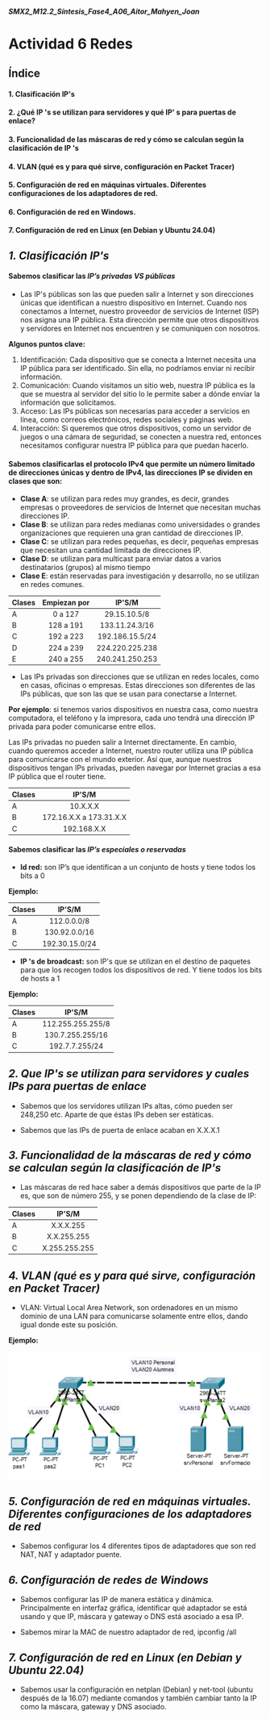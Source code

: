 ##### SMX2_M12.2_Síntesis_Fase4_A06_Aitor_Mahyen_Joan

# Actividad 6 Redes 

## Índice

#### 1. Clasificación IP's
#### 2. ¿Qué IP 's se utilizan para servidores y qué IP' s para puertas de enlace?
#### 3. Funcionalidad de las máscaras de red y cómo se calculan según la clasificación de IP 's
#### 4. VLAN (qué es y para qué sirve, configuración en Packet Tracer)
#### 5. Configuración de red en máquinas virtuales. Diferentes configuraciones de los adaptadores de red.
#### 6. Configuración de red en Windows.
#### 7. Configuración de red en Linux (en Debian y Ubuntu 24.04)



## *1. Clasificación IP's*

#### Sabemos clasificar las *IP’s privadas VS públicas* 


- Las IP's públicas son las que pueden salir a Internet y son direcciones únicas que identifican a nuestro dispositivo en Internet. Cuando nos conectamos a Internet, nuestro proveedor de servicios de Internet (ISP) nos asigna una IP pública. Esta dirección permite que otros dispositivos y servidores en Internet nos encuentren y se comuniquen con nosotros. 

**Algunos puntos clave:**

1. Identificación: Cada dispositivo que se conecta a Internet necesita una IP pública para ser identificado. Sin ella, no podríamos enviar ni recibir información. 
2. Comunicación: Cuando visitamos un sitio web, nuestra IP pública es la que se muestra al servidor del sitio lo le permite saber a dónde enviar la información que solicitamos.
3. Acceso: Las IPs públicas son necesarias para acceder a servicios en línea, como correos electrónicos, redes sociales y páginas web.
4. Interacción: Si queremos que otros dispositivos, como un servidor de juegos o una cámara de seguridad, se conecten a nuestra red, entonces necesitamos configurar nuestra IP pública para que puedan hacerlo.

#### Sabemos clasificarlas el protocolo IPv4 que permite un número limitado de direcciones únicas y dentro de IPv4, las direcciones IP se dividen en clases que son:

- **Clase A**: se utilizan para redes muy grandes, es decir, grandes empresas o proveedores de servicios de Internet que necesitan muchas direcciones IP.
- **Clase B**: se utilizan para redes medianas como universidades o grandes organizaciones que requieren una gran cantidad de direcciones IP.
- **Clase C**: se utilizan para redes pequeñas, es decir, pequeñas empresas que necesitan una cantidad limitada de direcciones IP.
- **Clase D**: se utilizan para multicast para enviar datos a varios destinatarios (grupos) al mismo tiempo
- **Clase E**: están reservadas para investigación y desarrollo, no se utilizan en redes comunes.

|Clases |Empiezan por |IP'S/M|
|----------|:----------:|:----------:|
|A |0 a 127|29.15.10.5/8|
|B |128 a 191|133.11.24.3/16|
|C|192 a 223|192.186.15.5/24|
|D|224 a 239|224.220.225.238|
|E|240 a 255|240.241.250.253|


- Las IPs privadas son direcciones que se utilizan en redes locales, como en casas, oficinas o empresas. Estas direcciones son diferentes de las IPs públicas, que son las que se usan para conectarse a Internet.

**Por ejemplo**: si tenemos varios dispositivos en nuestra casa, como nuestra computadora, el teléfono y la impresora, cada uno tendrá una dirección IP privada para poder comunicarse entre ellos.

Las IPs privadas no pueden salir a Internet directamente. En cambio, cuando queremos acceder a Internet, nuestro router utiliza una IP pública para comunicarse con el mundo exterior. Así que, aunque nuestros dispositivos tengan IPs privadas, pueden navegar por Internet gracias a esa IP pública que el router tiene.


|Clases |IP'S/M |
|----------|:----------:|
|A |10.X.X.X|
|B |172.16.X.X a 173.31.X.X |
|C|192.168.X.X|


#### Sabemos clasificar las *IP’s especiales o reservadas*


- **Id red:** son IP’s que identifican a un conjunto de hosts y tiene todos los bits a 0

**Ejemplo:** 

|Clases |IP'S/M |
|----------|:----------:|
|A |112.0.0.0/8|
|B |130.92.0.0/16|
|C|192.30.15.0/24|


- **IP 's de broadcast:** son IP's que se utilizan en el destino de paquetes para que los recogen todos los dispositivos de red. Y tiene todos los bits de hosts a 1

**Ejemplo:**

|Clases |IP'S/M |
|----------|:----------:|
|A |112.255.255.255/8|
|B |130.7.255.255/16|
|C|192.7.7.255/24| 

## *2. Que IP's se utilizan para servidores y cuales IPs para puertas de enlace*

- Sabemos que los servidores utilizan IPs altas, cómo pueden ser 248,250 etc. Aparte de que éstas IPs deben ser estàticas.

- Sabemos que las IPs de puerta de enlace acaban en X.X.X.1


## *3. Funcionalidad de la máscaras de red y cómo se calculan según la clasificación de IP's*

- Las máscaras de red hace saber a demás dispositivos que parte de la IP es, que son de número 255, y se ponen dependiendo de la clase de IP:

|Clases |IP'S/M |
|----------|:----------:|
|A |X.X.X.255|
|B |X.X.255.255|
|C|X.255.255.255|


## *4. VLAN (qué es y para qué sirve, configuración en Packet Tracer)*


- VLAN: Virtual Local Area Network, son ordenadores en un mismo dominio de una LAN para comunicarse solamente entre ellos, dando igual donde este su posición.

**Ejemplo:**

![VLAN](https://github.com/MahyenQ/SMX2_M12.2_S-ntesi_Fase4_A06_Aitor_Mahyen_Joan/blob/main/VLAN.jpg.png)

## *5. Configuración de red en máquinas virtuales. Diferentes configuraciones de los adaptadores de red*

- Sabemos configurar los 4 diferentes tipos de adaptadores que son red NAT, NAT y adaptador puente.


## *6. Configuración de redes de Windows*

- Sabemos configurar las IP de manera estática y dinámica. Principalmente en interfaz gráfica, identificar qué adaptador se está usando y que IP, máscara y gateway o DNS está asociado a esa IP.

- Sabemos mirar la MAC de nuestro adaptador de red, ipconfig /all

## *7.  Configuración de red en Linux (en Debian y Ubuntu 22.04)*

- Sabemos usar la configuración en netplan (Debian) y net-tool (ubuntu después de la 16.07) mediante comandos y también cambiar tanto la IP como la máscara, gateway y DNS asociado.





